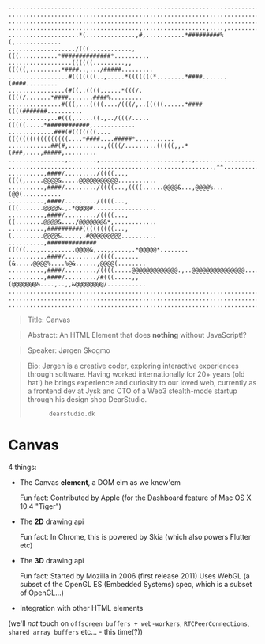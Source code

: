
```
............................................................................
............................................................................
............................................................................
.....................................,..................,....,..............
....................*(..............,#,...........*#########%(,.............
.................../(((............,(((...........*##############*..........
..................((((((.........,,(((((,.........*####..,.../#####.........
.................#(((((((..,.....*(((((((*........*####.......(####.........
................(#((,.((((,.....*(((/.((((/.......*####.......####%.........
...............#(((,...((((..../(((/,..(((((......*####((((#######..........
...........,..#(((,.....((.,../(((/.....(((((.....*############,............
.............###(#(((((((....(((((((((((((((((....*####....#####*...........
............##(#,..........,((((/.........(((((,,.*(###,....,#####,.........
................,........,.......................,..,.......................
..........................................................,**...............
..........,####/........./((((...,((((,.....@@@@&.....@@@@@@@@@@@...........
..........,####/........./((((...,((((......@@@@&...,@@@@%...(@@(...........
..........,####/........./((((...,(((.......@@@@&.,.*@@@@#..................
..........,####/........./((((...,((........@@@@&..../@@@@@@@&*,............
..........,##########(((((((((...,(.........@@@@&.....,.#@@@@@@@@@..........
..........,##############(((((...,...,......@@@@&,...,,....,.*@@@@@*........
..........,####/........./((((.......(&.....@@@@%....%@&......,@@@@(........
..........,####/........./((((.....@@@@@@@@@@@@@.,..@@@@@@@@@@@@@@@.........
..........,####/........./#(((.....,,(@@@@@@@&....,..,,&@@@@@@@@/...........
...........................,.............................,..................
............................................................................
............................................................................
```


> Title: 	Canvas

> Abstract: An HTML Element that does **nothing** without JavaScript!?

> Speaker:  Jørgen Skogmo

> Bio: 		Jørgen is a creative coder, exploring interactive experiences through software. 
> 			Having worked internationally for 20+ years (old hat!)
>			he brings experience and curiosity to our loved web,
>			currently as a frontend dev at Jysk and CTO of a Web3 stealth-mode startup
>			through his design shop DearStudio.
>	
>			dearstudio.dk



# Canvas


4 things:

- The Canvas **element**, a DOM elm as we know'em
	
	Fun fact: Contributed by Apple (for the Dashboard feature of Mac OS X 10.4 "Tiger")


- The **2D** drawing api

	Fun fact: In Chrome, this is powered by Skia (which also powers Flutter etc)


- The **3D** drawing api

	Fun fact: Started by Mozilla in 2006 (first release 2011)
	Uses WebGL (a subset of the OpenGL ES (Embedded Systems) spec, which is a subset of OpenGL...)


- Integration with other HTML elements



(we'll *not* touch on `offscreen buffers + web-workers`, `RTCPeerConnections`, `shared array buffers` etc... - this time(?))
